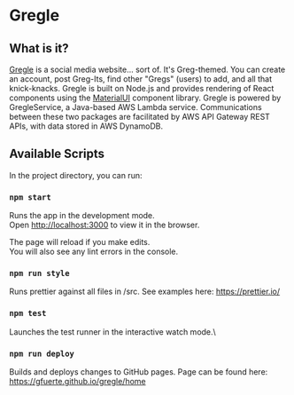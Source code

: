 # Gregle

## What is it?

[Gregle](https://gfuerte.github.io/gregle/home) is a social media website... sort of. It's Greg-themed. You can create an account, post Greg-Its, find other "Gregs" (users) to add, and all that knick-knacks. Gregle is built on Node.js and provides rendering of React components using the [MaterialUI](https://mui.com/material-ui/all-components/) component library. Gregle is powered by GregleService, a Java-based AWS Lambda service. Communications between these two packages are facilitated by AWS API Gateway REST APIs, with data stored in AWS DynamoDB.

## Available Scripts

In the project directory, you can run:

### `npm start`

Runs the app in the development mode.\
Open [http://localhost:3000](http://localhost:3000) to view it in the browser.

The page will reload if you make edits.\
You will also see any lint errors in the console.

### `npm run style`

Runs prettier against all files in /src. See examples here: https://prettier.io/

### `npm test`

Launches the test runner in the interactive watch mode.\

### `npm run deploy`

Builds and deploys changes to GitHub pages. Page can be found here: https://gfuerte.github.io/gregle/home


